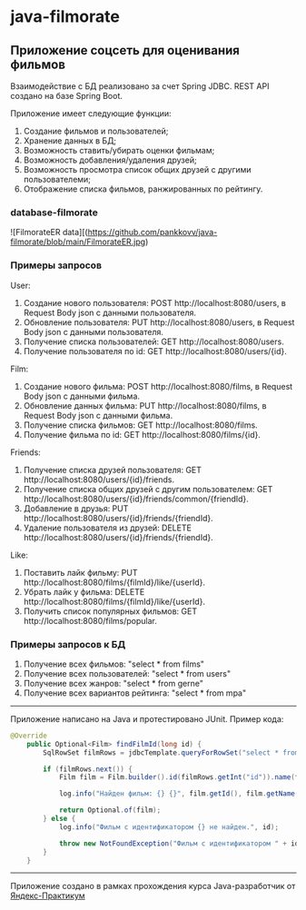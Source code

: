 # java-filmorate
## Приложение соцсеть для оценивания фильмов 

Взаимодействие с БД реализовано за счет Spring JDBC. 
REST API создано на базе Spring Boot.

Приложение имеет следующие функции:
1. Создание фильмов и пользователей;
2. Хранение данных в БД;
3. Возможность ставить/убирать оценки фильмам;
4. Возможность добавления/удаления друзей;
5. Возможность просмотра список общих друзей с другими пользователеми;
6. Отображение списка фильмов, ранжированных по рейтингу.

### database-filmorate
![FilmorateER data][(https://github.com/pankkovv/java-filmorate/blob/main/FilmorateER.jpg)

### Примеры запросов
User:
1. Создание нового пользователя: POST http://localhost:8080/users, в Request Body json с данными пользователя.
2. Обновление пользователя: PUT http://localhost:8080/users, в Request Body json с данными пользователя.
3. Получение списка пользователей: GET http://localhost:8080/users.
4. Получение пользователя по id: GET http://localhost:8080/users/{id}.

Film:
1. Создание нового фильма: POST http://localhost:8080/films, в Request Body json с данными фильма.
2. Обновление данных фильма: PUT http://localhost:8080/films, в Request Body json с данными фильма.
3. Получение списка фильмов: GET http://localhost:8080/films.
4. Получение фильма по id: GET http://localhost:8080/films/{id}.

Friends:
1. Получение списка друзей пользователя: GET http://localhost:8080/users/{id}/friends.
2. Получение списка общих друзей с другим пользователем: GET http://localhost:8080/users/{id}/friends/common/{friendId}.
3. Добавление в друзья: PUT http://localhost:8080/users/{id}/friends/{friendId}.
4. Удаление пользователя из друзей: DELETE http://localhost:8080/users/{id}/friends/{friendId}.

Like:
1. Поставить лайк фильму: PUT http://localhost:8080/films/{filmId}/like/{userId}.
2. Убрать лайк у фильма: DELETE http://localhost:8080/films/{filmId}/like/{userId}.
3. Получить список популярных фильмов: GET http://localhost:8080/films/popular.

### Примеры запросов к БД
1. Получение всех фильмов: "select * from films"
2. Получение всех пользователей: "select * from users"
3. Получение всех жанров: "select * from gerne"
4. Получение всех вариантов рейтинга: "select * from mpa"
----
Приложение написано на Java и протестировано JUnit. Пример кода:
```java
@Override
    public Optional<Film> findFilmId(long id) {
        SqlRowSet filmRows = jdbcTemplate.queryForRowSet("select * from films where id = ?", id);

        if (filmRows.next()) {
            Film film = Film.builder().id(filmRows.getInt("id")).name(filmRows.getString("name")).description(filmRows.getString("description")).releaseDate(filmRows.getDate("release_date").toLocalDate()).duration(filmRows.getInt("duration")).rate(filmRows.getInt("rate")).mpa(mpaDao.findMpaId(filmRows.getInt("mpa_id")).get()).genres(genresDao.findGenresFilmId(filmRows.getInt("id"))).build();

            log.info("Найден фильм: {} {}", film.getId(), film.getName());

            return Optional.of(film);
        } else {
            log.info("Фильм с идентификатором {} не найден.", id);

            throw new NotFoundException("Фильм с идентификатором " + id + " не найден.");
        }
    }
```
----
Приложение создано в рамках прохождения курса Java-разработчик от [Яндекс-Практикум](https://practicum.yandex.ru/java-developer/ "Тут учат Java!") 
